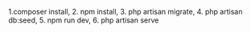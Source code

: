 1.composer install,
2. npm install,
3. php artisan migrate,
4. php artisan db:seed,
5. npm run dev,
6. php artisan serve

